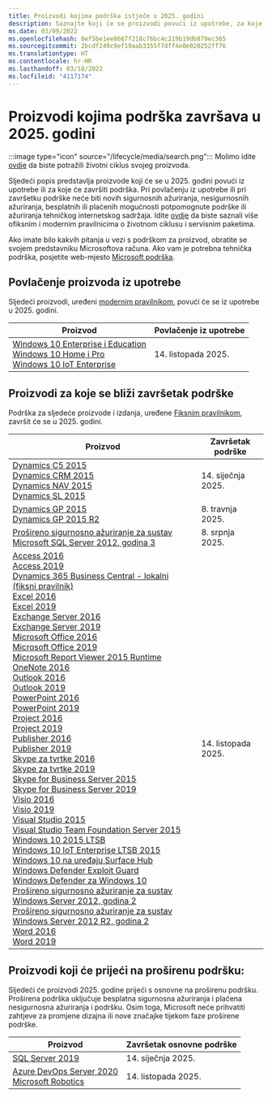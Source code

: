 ```yaml
---
title: Proizvodi kojima podrška istječe u 2025. godini
description: Saznajte koji će se proizvodi povući iz upotrebe, za koje će se proizvode završiti podrška ili koji će proizvodi prijeći s osnovne na proširenu podršku u 2025. godini.
ms.date: 03/09/2022
ms.openlocfilehash: 0ef5be1ee8667f218c76bc4c219b19db879ec365
ms.sourcegitcommit: 2bcdf249c9ef19aab3355f7dff4e0e020252ff76
ms.translationtype: HT
ms.contentlocale: hr-HR
ms.lasthandoff: 03/18/2022
ms.locfileid: "4117174"
---
```

# <a name="products-ending-support-in-2025"></a>Proizvodi kojima podrška završava u 2025. godini

:::image type="icon" source="/lifecycle/media/search.png":::
Molimo idite [ovdje](/lifecycle/products/) da biste potražili životni ciklus svojeg proizvoda.

Sljedeći popis predstavlja proizvode koji će se u 2025. godini povući iz upotrebe ili za koje će završiti podrška. Pri povlačenju iz upotrebe ili pri završetku podrške neće biti novih sigurnosnih ažuriranja, nesigurnosnih ažuriranja, besplatnih ili plaćenih mogućnosti potpomognute podrške ili ažuriranja tehničkog internetskog sadržaja. Idite [ovdje](/lifecycle/overview/product-end-of-support-overview) da biste saznali više ofiksnim i modernim pravilnicima o životnom ciklusu i servisnim paketima.

Ako imate bilo kakvih pitanja u vezi s podrškom za proizvod, obratite se svojem predstavniku Microsoftova računa. Ako vam je potrebna tehnička podrška, posjetite web-mjesto [Microsoft podrška](https://support.microsoft.com/contactus/?ws=support).

## <a name="product-retirements"></a>Povlačenje proizvoda iz upotrebe

Sljedeći proizvodi, uređeni [modernim pravilnikom](/lifecycle/policies/modern), povući će se iz upotrebe u 2025. godini.

| Proizvod | Povlačenje iz upotrebe |
| --- | --- |
| [Windows 10 Enterprise i Education](/lifecycle/products/windows-10-enterprise-and-education?branch=live)<br>[Windows 10 Home i Pro](/lifecycle/products/windows-10-home-and-pro?branch=live)<br>[Windows 10 IoT Enterprise](/lifecycle/products/windows-10-iot-enterprise?branch=live)<br> | 14. listopada 2025. |




## <a name="products-reaching-end-of-support"></a>Proizvodi za koje se bliži završetak podrške

Podrška za sljedeće proizvode i izdanja, uređene [Fiksnim pravilnikom](/lifecycle/policies/fixed), završit će se u 2025. godini.

| Proizvod | Završetak podrške |
| --- | --- |
| [Dynamics C5 2015](/lifecycle/products/dynamics-c5-2015?branch=live)<br>[Dynamics CRM 2015](/lifecycle/products/dynamics-crm-2015?branch=live)<br>[Dynamics NAV 2015](/lifecycle/products/dynamics-nav-2015?branch=live)<br>[Dynamics SL 2015](/lifecycle/products/dynamics-sl-2015?branch=live)<br> | 14. siječnja 2025. |
| [Dynamics GP 2015](/lifecycle/products/dynamics-gp-2015?branch=live)<br>[Dynamics GP 2015 R2](/lifecycle/products/dynamics-gp-2015-r2?branch=live)<br> | 8. travnja 2025. |
| [Prošireno sigurnosno ažuriranje za sustav Microsoft SQL Server 2012, godina 3](/lifecycle/products/microsoft-sql-server-2012?branch=live)<br> | 8. srpnja 2025. |
| [Access 2016](/lifecycle/products/access-2016?branch=live)<br>[Access 2019](/lifecycle/products/access-2019?branch=live)<br>[Dynamics 365 Business Central - lokalni (fiksni pravilnik)](/lifecycle/products/dynamics-365-business-central-onpremises-fixed-policy?branch=live)<br>[Excel 2016](/lifecycle/products/excel-2016?branch=live)<br>[Excel 2019](/lifecycle/products/excel-2019?branch=live)<br>[Exchange Server 2016](/lifecycle/products/exchange-server-2016?branch=live)<br>[Exchange Server 2019](/lifecycle/products/exchange-server-2019?branch=live)<br>[Microsoft Office 2016](/lifecycle/products/microsoft-office-2016?branch=live)<br>[Microsoft Office 2019](/lifecycle/products/microsoft-office-2019?branch=live)<br>[Microsoft Report Viewer 2015 Runtime](/lifecycle/products/microsoft-report-viewer-2015-runtime?branch=live)<br>[OneNote 2016](/lifecycle/products/onenote-2016?branch=live)<br>[Outlook 2016](/lifecycle/products/outlook-2016?branch=live)<br>[Outlook 2019](/lifecycle/products/outlook-2019?branch=live)<br>[PowerPoint 2016](/lifecycle/products/powerpoint-2016?branch=live)<br>[PowerPoint 2019](/lifecycle/products/powerpoint-2019?branch=live)<br>[Project 2016](/lifecycle/products/project-2016?branch=live)<br>[Project 2019](/lifecycle/products/project-2019?branch=live)<br>[Publisher 2016](/lifecycle/products/publisher-2016?branch=live)<br>[Publisher 2019](/lifecycle/products/publisher-2019?branch=live)<br>[Skype za tvrtke 2016](/lifecycle/products/skype-for-business-2016?branch=live)<br>[Skype za tvrtke 2019](/lifecycle/products/skype-for-business-2019?branch=live)<br>[Skype for Business Server 2015](/lifecycle/products/skype-for-business-server-2015?branch=live)<br>[Skype for Business Server 2019](/lifecycle/products/skype-for-business-server-2019?branch=live)<br>[Visio 2016](/lifecycle/products/visio-2016?branch=live)<br>[Visio 2019](/lifecycle/products/visio-2019?branch=live)<br>[Visual Studio 2015](/lifecycle/products/visual-studio-2015?branch=live)<br>[Visual Studio Team Foundation Server 2015](/lifecycle/products/visual-studio-team-foundation-server-2015?branch=live)<br>[Windows 10 2015 LTSB](/lifecycle/products/windows-10-2015-ltsb?branch=live)<br>[Windows 10 IoT Enterprise LTSB 2015](/lifecycle/products/windows-10-iot-enterprise-ltsb-2015?branch=live)<br>[Windows 10 na uređaju Surface Hub](/lifecycle/products/windows-10-on-surface-hub?branch=live)<br>[Windows Defender Exploit Guard](/lifecycle/products/windows-defender-exploit-guard?branch=live)<br>[Windows Defender za Windows 10](/lifecycle/products/windows-defender-for-windows-10?branch=live)<br>[Prošireno sigurnosno ažuriranje za sustav Windows Server 2012, godina 2](/lifecycle/products/windows-server-2012?branch=live)<br>[Prošireno sigurnosno ažuriranje za sustav Windows Server 2012 R2, godina 2](/lifecycle/products/windows-server-2012-r2?branch=live)<br>[Word 2016](/lifecycle/products/word-2016?branch=live)<br>[Word 2019](/lifecycle/products/word-2019?branch=live)<br> | 14. listopada 2025. |


## <a name="products-moving-to-extended-support"></a>Proizvodi koji će prijeći na proširenu podršku:

Sljedeći će proizvodi 2025. godine prijeći s osnovne na proširenu podršku. Proširena podrška uključuje besplatna sigurnosna ažuriranja i plaćena nesigurnosna ažuriranja i podršku. Osim toga, Microsoft neće prihvatiti zahtjeve za promjene dizajna ili nove značajke tijekom faze proširene podrške.

| Proizvod | Završetak osnovne podrške |
| --- | --- |
| [SQL Server 2019](/lifecycle/products/sql-server-2019?branch=live)<br> | 14. siječnja 2025. |
| [Azure DevOps Server 2020](/lifecycle/products/azure-devops-server-2020?branch=live)<br>[Microsoft Robotics](/lifecycle/products/microsoft-robotics?branch=live)<br> | 14. listopada 2025. |
